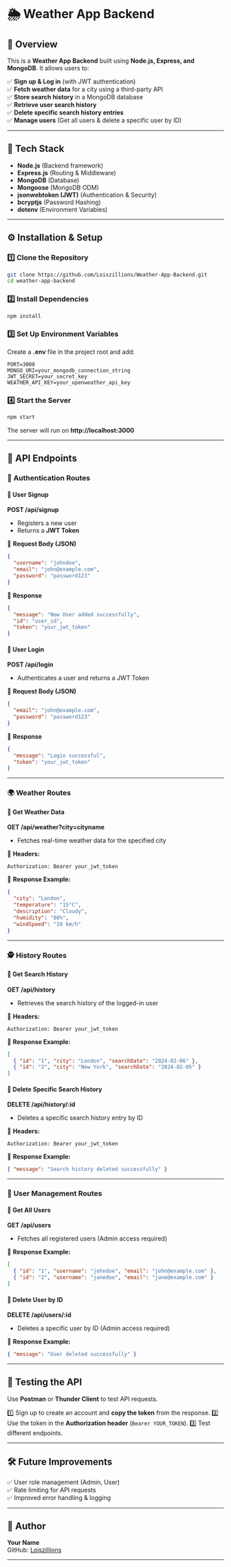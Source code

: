 # 🌦️ Weather App Backend

## 📌 Overview
This is a **Weather App Backend** built using **Node.js, Express, and MongoDB**. It allows users to:

✅ **Sign up & Log in** (with JWT authentication)  
✅ **Fetch weather data** for a city using a third-party API  
✅ **Store search history** in a MongoDB database  
✅ **Retrieve user search history**  
✅ **Delete specific search history entries**  
✅ **Manage users** (Get all users & delete a specific user by ID)

---

## 🚀 Tech Stack
- **Node.js** (Backend framework)
- **Express.js** (Routing & Middleware)
- **MongoDB** (Database)
- **Mongoose** (MongoDB ODM)
- **jsonwebtoken (JWT)** (Authentication & Security)
- **bcryptjs** (Password Hashing)
- **dotenv** (Environment Variables)

---

## ⚙️ Installation & Setup

### 1️⃣ Clone the Repository
```bash
git clone https://github.com/Loiszillions/Weather-App-Backend.git
cd weather-app-backend
```

### 2️⃣ Install Dependencies
```bash
npm install
```

### 3️⃣ Set Up Environment Variables
Create a **.env** file in the project root and add:
```plaintext
PORT=3000
MONGO_URI=your_mongodb_connection_string
JWT_SECRET=your_secret_key
WEATHER_API_KEY=your_openweather_api_key
```

### 4️⃣ Start the Server
```bash
npm start
```
The server will run on **http://localhost:3000**

---

## 📌 API Endpoints

### 📝 **Authentication Routes**

#### 🔹 **User Signup**
**POST /api/signup**
- Registers a new user
- Returns a **JWT Token**

📌 **Request Body (JSON)**
```json
{
  "username": "johndoe",
  "email": "john@example.com",
  "password": "password123"
}
```
📌 **Response**
```json
{
  "message": "New User added successfully",
  "id": "user_id",
  "token": "your_jwt_token"
}
```

#### 🔹 **User Login**
**POST /api/login**
- Authenticates a user and returns a JWT Token

📌 **Request Body (JSON)**
```json
{
  "email": "john@example.com",
  "password": "password123"
}
```
📌 **Response**
```json
{
  "message": "Login successful",
  "token": "your_jwt_token"
}
```

---

### 🌍 **Weather Routes**

#### 🔹 **Get Weather Data**
**GET /api/weather?city=cityname**
- Fetches real-time weather data for the specified city

📌 **Headers:**
```plaintext
Authorization: Bearer your_jwt_token
```
📌 **Response Example:**
```json
{
  "city": "London",
  "temperature": "15°C",
  "description": "Cloudy",
  "humidity": "80%",
  "windSpeed": "10 km/h"
}
```

---

### 🕵️ **History Routes**

#### 🔹 **Get Search History**
**GET /api/history**
- Retrieves the search history of the logged-in user

📌 **Headers:**
```plaintext
Authorization: Bearer your_jwt_token
```
📌 **Response Example:**
```json
[
  { "id": "1", "city": "London", "searchDate": "2024-02-06" },
  { "id": "2", "city": "New York", "searchDate": "2024-02-05" }
]
```

#### 🔹 **Delete Specific Search History**
**DELETE /api/history/:id**
- Deletes a specific search history entry by ID

📌 **Headers:**
```plaintext
Authorization: Bearer your_jwt_token
```
📌 **Response Example:**
```json
{ "message": "Search history deleted successfully" }
```

---

### 👥 **User Management Routes**

#### 🔹 **Get All Users**
**GET /api/users**
- Fetches all registered users (Admin access required)

📌 **Response Example:**
```json
[
  { "id": "1", "username": "johndoe", "email": "john@example.com" },
  { "id": "2", "username": "janedoe", "email": "jane@example.com" }
]
```

#### 🔹 **Delete User by ID**
**DELETE /api/users/:id**
- Deletes a specific user by ID (Admin access required)

📌 **Response Example:**
```json
{ "message": "User deleted successfully" }
```

---

## 🔎 Testing the API
Use **Postman** or **Thunder Client** to test API requests.

1️⃣ Sign up to create an account and **copy the token** from the response.
2️⃣ Use the token in the **Authorization header** (`Bearer YOUR_TOKEN`).
3️⃣ Test different endpoints.

---

## 🛠 Future Improvements
✅ User role management (Admin, User)  
✅ Rate limiting for API requests  
✅ Improved error handling & logging

---

## 🎯 Author
**Your Name**  
GitHub: [Loiszillions](https://github.com/Loiszillions)

---

